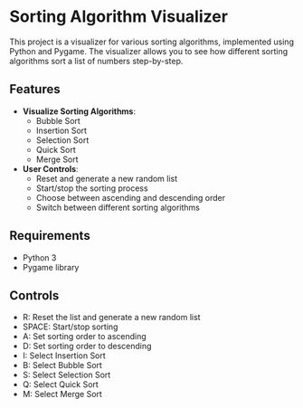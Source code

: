 # Sorting Algorithm Visualizer

This project is a visualizer for various sorting algorithms, implemented using Python and Pygame. The visualizer allows you to see how different sorting algorithms sort a list of numbers step-by-step.

## Features

- **Visualize Sorting Algorithms**:
  - Bubble Sort
  - Insertion Sort
  - Selection Sort
  - Quick Sort
  - Merge Sort
- **User Controls**:
  - Reset and generate a new random list
  - Start/stop the sorting process
  - Choose between ascending and descending order
  - Switch between different sorting algorithms

## Requirements

- Python 3
- Pygame library

## Controls
- R: Reset the list and generate a new random list
- SPACE: Start/stop sorting
- A: Set sorting order to ascending
- D: Set sorting order to descending
- I: Select Insertion Sort
- B: Select Bubble Sort
- S: Select Selection Sort
- Q: Select Quick Sort
- M: Select Merge Sort




